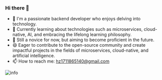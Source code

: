 ### Hi there 👋
- 🔭 I'm a passionate backend developer who enjoys delving into technology.
- 🌱 Currently learning about technologies such as microservices, cloud-native, AI, and embracing the lifelong learning philosophy.
- 🤔 Still a novice for now, but aiming to become proficient in the future.
- 😄 Eager to contribute to the open-source community and create impactful projects in the fields of microservices, cloud-native, and artificial intelligence.
- 📫 How to reach me: hz1711865140@gmail.com

![info](https://github-readme-stats.vercel.app/api?username=Stone-afk&show_icons=true&count_private=true&hide=prs&theme=default_repocard)

<!--
**MysticalGuest/mysticalguest** is a ✨ _special_ ✨ repository because its `README.md` (this file) appears on your GitHub profile.

Here are some ideas to get you started:

- 🔭 I’m currently working on ...
- 🌱 I’m currently learning ...
- 👯 I’m looking to collaborate on ...
- 🤔 I’m looking for help with ...
- 💬 Ask me about ...
- 📫 How to reach me: ...
- 😄 Pronouns: ...
- ⚡ Fun fact: ...
-->
